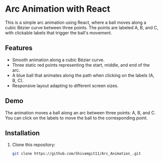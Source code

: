 # Arc Animation with React

This is a simple arc animation using React, where a ball moves along a cubic Bézier curve between three points. The points are labeled A, B, and C, with clickable labels that trigger the ball's movement.

## Features

- Smooth animation along a cubic Bézier curve.
- Three static red points representing the start, middle, and end of the arc.
- A blue ball that animates along the path when clicking on the labels (A, B, C).
- Responsive layout adapting to different screen sizes.

## Demo

The animation moves a ball along an arc between three points: A, B, and C. You can click on the labels to move the ball to the corresponding point.

## Installation

1. Clone this repository:
   ```bash
   git clone https://github.com/Shivamgit11/Arc_Animation_.git
